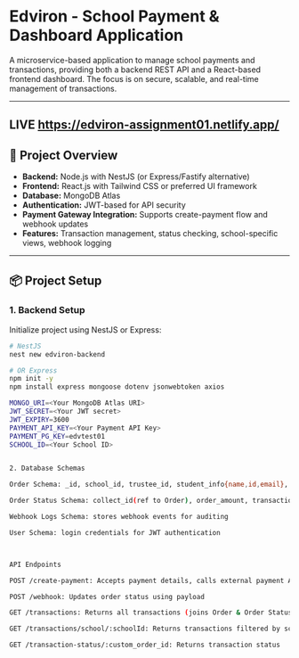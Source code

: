 # Edviron - School Payment & Dashboard Application

A microservice-based application to manage school payments and transactions, providing both a backend REST API and a React-based frontend dashboard. The focus is on secure, scalable, and real-time management of transactions.

---

## LIVE   https://edviron-assignment01.netlify.app/

## 🚀 Project Overview

- **Backend:** Node.js with NestJS (or Express/Fastify alternative)  
- **Frontend:** React.js with Tailwind CSS or preferred UI framework  
- **Database:** MongoDB Atlas  
- **Authentication:** JWT-based for API security  
- **Payment Gateway Integration:** Supports create-payment flow and webhook updates  
- **Features:** Transaction management, status checking, school-specific views, webhook logging  

---

## 📦 Project Setup

### 1. Backend Setup
Initialize project using NestJS or Express:

```bash
# NestJS
nest new edviron-backend

# OR Express
npm init -y
npm install express mongoose dotenv jsonwebtoken axios

MONGO_URI=<Your MongoDB Atlas URI>
JWT_SECRET=<Your JWT secret>
JWT_EXPIRY=3600
PAYMENT_API_KEY=<Your Payment API Key>
PAYMENT_PG_KEY=edvtest01
SCHOOL_ID=<Your School ID>


2. Database Schemas

Order Schema: _id, school_id, trustee_id, student_info{name,id,email}, gateway_name

Order Status Schema: collect_id(ref to Order), order_amount, transaction_amount, payment_mode, payment_details, bank_reference, payment_message, status, error_message, payment_time

Webhook Logs Schema: stores webhook events for auditing

User Schema: login credentials for JWT authentication



API Endpoints

POST /create-payment: Accepts payment details, calls external payment API, generates JWT-signed payload, redirects user to payment page

POST /webhook: Updates order status using payload

GET /transactions: Returns all transactions (joins Order & Order Status) with pagination and sorting

GET /transactions/school/:schoolId: Returns transactions filtered by school

GET /transaction-status/:custom_order_id: Returns transaction status
